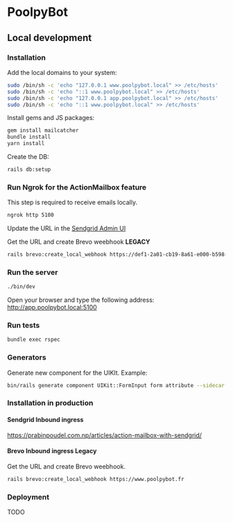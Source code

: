 # PoolpyBot

## Local development

### Installation

Add the local domains to your system:
```bash
sudo /bin/sh -c 'echo "127.0.0.1 www.poolpybot.local" >> /etc/hosts'
sudo /bin/sh -c 'echo "::1 www.poolpybot.local" >> /etc/hosts'
sudo /bin/sh -c 'echo "127.0.0.1 app.poolpybot.local" >> /etc/hosts'
sudo /bin/sh -c 'echo "::1 www.poolpybot.local" >> /etc/hosts'
```

Install gems and JS packages:
```bash
gem install mailcatcher
bundle install
yarn install
```

Create the DB:
```bash
rails db:setup
```

### Run Ngrok for the ActionMailbox feature

This step is required to receive emails locally. 

```bash
ngrok http 5100
```

Update the URL in the [Sendgrid Admin UI](https://app.sendgrid.com/settings/parse)

Get the URL and create Brevo weebhook **LEGACY**

```bash
rails brevo:create_local_webhook https://def1-2a01-cb19-8a61-e000-b598-f01-c3ec-2956.ngrok-free.app
```

### Run the server

```bash
./bin/dev
```

Open your browser and type the following address: http://app.poolpybot.local:5100

### Run tests

```bash
bundle exec rspec
```

### Generators

Generate new component for the UIKIt. Example:

```bash
bin/rails generate component UIKit::FormInput form attribute --sidecar
```

### Installation in production

#### Sendgrid Inbound ingress

https://prabinpoudel.com.np/articles/action-mailbox-with-sendgrid/

#### Brevo Inbound ingress **Legacy**

Get the URL and create Brevo weebhook.

```bash
rails brevo:create_local_webhook https://www.poolpybot.fr
```

### Deployment

TODO